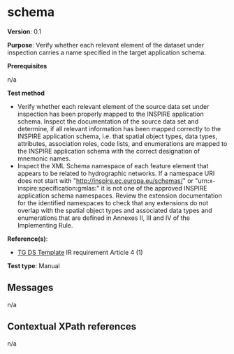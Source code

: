 # schema

**Version**: 0.1

**Purpose**: Verify whether each relevant element of the dataset under inspection carries a name specified in the target application schema.

**Prerequisites**

n/a

**Test method**

* Verify whether each relevant element of the source data set under inspection has been properly mapped to the INSPIRE application schema. Inspect the documentation of the source data set and determine, if all relevant information has been mapped correctly to the INSPIRE application schema, i.e. that spatial object types, data types, attributes, association roles, code lists, and enumerations are mapped to the INSPIRE application schema with the correct designation of mnemonic names.
* Inspect the XML Schema namespace of each feature element that appears to be related to hydrographic networks. If a namespace URI does not start with "http://inspire.ec.europa.eu/schemas/" or "urn:x-inspire:specification:gmlas:" it is not one of the approved INSPIRE application schema namespaces. Review the extension documentation for the identified namespaces to check that any extensions do not overlap with the spatial object types and associated data types and enumerations that are defined in Annexes II, III and IV of the Implementing Rule.

**Reference(s)**: 

* [TG DS Template](README.md#ref_TG_DS_tmpl) IR requirement Article 4 (1)

**Test type**: Manual

## Messages

n/a

## Contextual XPath references

n/a